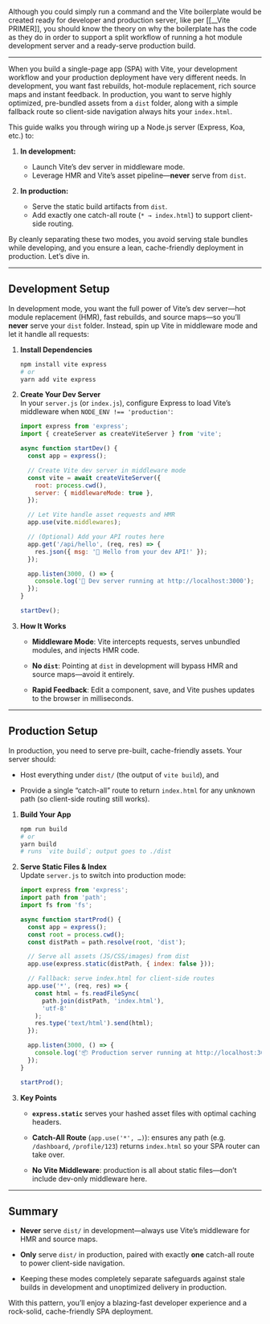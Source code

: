Although you could simply run a command and the Vite boilerplate would be created ready for developer and production server, like per [[__Vite PRIMER]], you should know the theory on why the boilerplate has the code as they do in order to support a split workflow of running a hot module development server and a ready-serve production build.

---
When you build a single-page app (SPA) with Vite, your development workflow and your production deployment have very different needs. In development, you want fast rebuilds, hot-module replacement, rich source maps and instant feedback. In production, you want to serve highly optimized, pre-bundled assets from a `dist` folder, along with a simple fallback route so client-side navigation always hits your `index.html`.

This guide walks you through wiring up a Node.js server (Express, Koa, etc.) to:

1. **In development:**
    - Launch Vite’s dev server in middleware mode.
    - Leverage HMR and Vite’s asset pipeline—**never** serve from `dist`.
        
2. **In production:**
    - Serve the static build artifacts from `dist`.
    - Add exactly one catch-all route (`* → index.html`) to support client-side routing.

By cleanly separating these two modes, you avoid serving stale bundles while developing, and you ensure a lean, cache-friendly deployment in production. Let’s dive in.

---

## Development Setup

In development mode, you want the full power of Vite’s dev server—hot module replacement (HMR), fast rebuilds, and source maps—so you’ll **never** serve your `dist` folder. Instead, spin up Vite in middleware mode and let it handle all requests:

1. **Install Dependencies**
    
    ```bash
    npm install vite express
    # or
    yarn add vite express
    ```
    
2. **Create Your Dev Server**  
    In your `server.js` (or `index.js`), configure Express to load Vite’s middleware when `NODE_ENV !== 'production'`:
    
    ```js
    import express from 'express';
    import { createServer as createViteServer } from 'vite';
    
    async function startDev() {
      const app = express();
    
      // Create Vite dev server in middleware mode
      const vite = await createViteServer({
        root: process.cwd(),
        server: { middlewareMode: true },
      });
    
      // Let Vite handle asset requests and HMR
      app.use(vite.middlewares);
    
      // (Optional) Add your API routes here
      app.get('/api/hello', (req, res) => {
        res.json({ msg: '👋 Hello from your dev API!' });
      });
    
      app.listen(3000, () => {
        console.log('🚀 Dev server running at http://localhost:3000');
      });
    }
    
    startDev();
    ```
    
3. **How It Works**
    
    - **Middleware Mode**: Vite intercepts requests, serves unbundled modules, and injects HMR code.
        
    - **No `dist`**: Pointing at `dist` in development will bypass HMR and source maps—avoid it entirely.
        
    - **Rapid Feedback**: Edit a component, save, and Vite pushes updates to the browser in milliseconds.
        

---

## Production Setup

In production, you need to serve pre-built, cache-friendly assets. Your server should:

- Host everything under `dist/` (the output of `vite build`), and
    
- Provide a single “catch-all” route to return `index.html` for any unknown path (so client-side routing still works).
    

1. **Build Your App**
    
    ```bash
    npm run build
    # or
    yarn build
    # runs `vite build`; output goes to ./dist
    ```
    
2. **Serve Static Files & Index**  
    Update `server.js` to switch into production mode:
    
    ```js
    import express from 'express';
    import path from 'path';
    import fs from 'fs';
    
    async function startProd() {
      const app = express();
      const root = process.cwd();
      const distPath = path.resolve(root, 'dist');
    
      // Serve all assets (JS/CSS/images) from dist
      app.use(express.static(distPath, { index: false }));
    
      // Fallback: serve index.html for client-side routes
      app.use('*', (req, res) => {
        const html = fs.readFileSync(
          path.join(distPath, 'index.html'),
          'utf-8'
        );
        res.type('text/html').send(html);
      });
    
      app.listen(3000, () => {
        console.log('📦 Production server running at http://localhost:3000');
      });
    }
    
    startProd();
    ```
    
3. **Key Points**
    
    - **`express.static`** serves your hashed asset files with optimal caching headers.
        
    - **Catch-All Route** (`app.use('*', …)`): ensures any path (e.g. `/dashboard`, `/profile/123`) returns `index.html` so your SPA router can take over.
        
    - **No Vite Middleware**: production is all about static files—don’t include dev-only middleware here.
        

---

## Summary

- **Never** serve `dist/` in development—always use Vite’s middleware for HMR and source maps.
    
- **Only** serve `dist/` in production, paired with exactly **one** catch-all route to power client-side navigation.
    
- Keeping these modes completely separate safeguards against stale builds in development and unoptimized delivery in production.
    

With this pattern, you’ll enjoy a blazing-fast developer experience and a rock-solid, cache-friendly SPA deployment.